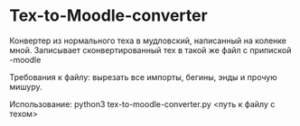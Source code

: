 # Tex-to-Moodle-converter
Конвертер из нормального теха в мудловский, написанный на коленке мной. Записывает сконвертированный тех в такой же файл с припиской -moodle

Требования к файлу: вырезать все импорты, бегины, энды и прочую мишуру.

Использование: python3 tex-to-moodle-converter.py <путь к файлу с техом>
